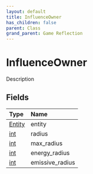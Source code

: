 ```yaml
---
layout: default
title: InfluenceOwner
has_children: false
parent: Class
grand_parent: Game Reflection
---
```

# InfluenceOwner
Description 

## Fields

| Type | Name |
|:-------------|:--------------|
| [Entity](/docs/game-reflection/classes/entity) | entity |
| [int](/docs/game-reflection/enums/int) | radius |
| [int](/docs/game-reflection/enums/int) | max_radius |
| [int](/docs/game-reflection/enums/int) | energy_radius |
| [int](/docs/game-reflection/enums/int) | emissive_radius |

